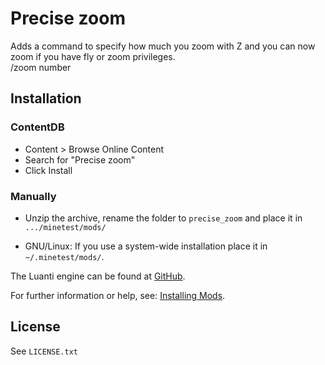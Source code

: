 # Precise zoom

Adds a command to specify how much you zoom with Z and you can now zoom if you have fly or zoom privileges.
<br>
/zoom number

## Installation

### ContentDB

* Content > Browse Online Content
* Search for "Precise zoom"
* Click Install

### Manually

- Unzip the archive, rename the folder to `precise_zoom` and
place it in `.../minetest/mods/`

- GNU/Linux: If you use a system-wide installation place it in `~/.minetest/mods/`.

The Luanti engine can be found at [GitHub](https://github.com/minetest/minetest).

For further information or help, see: [Installing Mods](https://wiki.luanti.org/Installing_Mods).

## License

See `LICENSE.txt`
